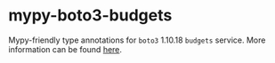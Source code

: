 # mypy-boto3-budgets

Mypy-friendly type annotations for `boto3` 1.10.18 `budgets` service.
More information can be found [here](https://github.com/vemel/mypy_boto3).